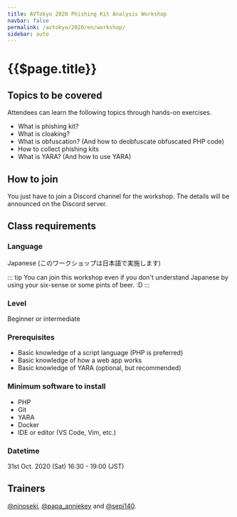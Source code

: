 ```yaml
---
title: AVTokyo 2020 Phishing Kit Analysis Workshop
navbar: false
permalink: /avtokyo/2020/en/workshop/
sidebar: auto
---
```


# {{$page.title}}

## Topics to be covered

Attendees can learn the following topics through hands-on exercises.

- What is phishing kit?
- What is cloaking?
- What is obfuscation? (And how to deobfuscate obfuscated PHP code)
- How to collect phishing kits
- What is YARA? (And how to use YARA)

## How to join

You just have to join a Discord channel for the workshop.
The details will be announced on the Discord server.

## Class requirements

### Language

Japanese (このワークショップは日本語で実施します)

::: tip
You can join this workshop even if you don't understand Japanese by using your six-sense or some pints of beer. :D
:::

### Level

Beginner or intermediate

### Prerequisites

- Basic knowledge of a script language (PHP is preferred)
- Basic knowledge of how a web app works
- Basic knowledge of YARA (optional, but recommended)

### Minimum software to install

- PHP
- Git
- YARA
- Docker
- IDE or editor (VS Code, Vim, etc.)

### Datetime

31st Oct.  2020 (Sat) 16:30 - 19:00 (JST)

## Trainers

[@ninoseki](https://twitter.com/ninoseki), [@papa_anniekey](https://twitter.com/papa_anniekey) and [@sepi140](https://twitter.com/sepi140).
